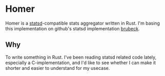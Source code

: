 # Homer

Homer is a [statsd](https://github.com/etsy/statsd)-compatible stats
aggregator written in Rust. I'm basing this implementation on github's statsd
implementation [brubeck](https://github.com/github/brubeck).

## Why

To write something in Rust. I've been reading statsd related code lately,
especially a C-implementation, and I'd like to see whether I can make it
shorter and easier to understand for my usecase.